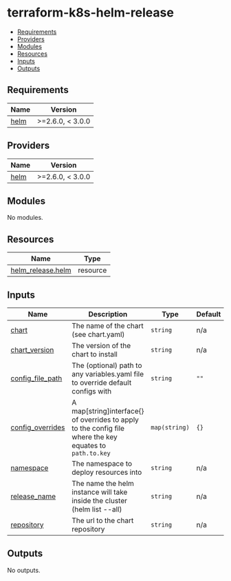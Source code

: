 # **terraform-k8s-helm-release**

<!-- START doctoc generated TOC please keep comment here to allow auto update -->
<!-- DON'T EDIT THIS SECTION, INSTEAD RE-RUN doctoc TO UPDATE -->

- [Requirements](#requirements)
- [Providers](#providers)
- [Modules](#modules)
- [Resources](#resources)
- [Inputs](#inputs)
- [Outputs](#outputs)

<!-- END doctoc generated TOC please keep comment here to allow auto update -->

<!-- BEGINNING OF PRE-COMMIT-TERRAFORM DOCS HOOK -->
## Requirements

| Name | Version |
|------|---------|
| <a name="requirement_helm"></a> [helm](#requirement\_helm) | >=2.6.0, < 3.0.0 |

## Providers

| Name | Version |
|------|---------|
| <a name="provider_helm"></a> [helm](#provider\_helm) | >=2.6.0, < 3.0.0 |

## Modules

No modules.

## Resources

| Name | Type |
|------|------|
| [helm_release.helm](https://registry.terraform.io/providers/hashicorp/helm/latest/docs/resources/release) | resource |

## Inputs

| Name | Description | Type | Default | Required |
|------|-------------|------|---------|:--------:|
| <a name="input_chart"></a> [chart](#input\_chart) | The name of the chart (see chart.yaml) | `string` | n/a | yes |
| <a name="input_chart_version"></a> [chart\_version](#input\_chart\_version) | The version of the chart to install | `string` | n/a | yes |
| <a name="input_config_file_path"></a> [config\_file\_path](#input\_config\_file\_path) | The (optional) path to any variables.yaml file to override default configs with | `string` | `""` | no |
| <a name="input_config_overrides"></a> [config\_overrides](#input\_config\_overrides) | A map[string]interface{} of overrides to apply to the config file where the key equates to `path.to.key` | `map(string)` | `{}` | no |
| <a name="input_namespace"></a> [namespace](#input\_namespace) | The namespace to deploy resources into | `string` | n/a | yes |
| <a name="input_release_name"></a> [release\_name](#input\_release\_name) | The name the helm instance will take inside the cluster (helm list --all) | `string` | n/a | yes |
| <a name="input_repository"></a> [repository](#input\_repository) | The url to the chart repository | `string` | n/a | yes |

## Outputs

No outputs.
<!-- END OF PRE-COMMIT-TERRAFORM DOCS HOOK -->
